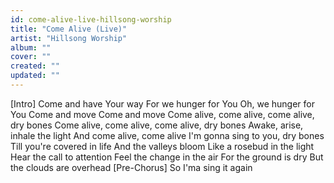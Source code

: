 ```yaml
---
id: come-alive-live-hillsong-worship
title: "Come Alive (Live)"
artist: "Hillsong Worship"
album: ""
cover: ""
created: ""
updated: ""
---
```


[Intro]
Come and have Your way
For we hunger for You
Oh, we hunger for You
Come and move
Come and move
Come alive, come alive, come alive, dry bones
Come alive, come alive, come alive, dry bones
Awake, arise, inhale the light
And come alive, come alive
I'm gonna sing to you, dry bones
Till you're covered in life
And the valleys bloom
Like a rosebud in the light
Hear the call to attention
Feel the change in the air
For the ground is dry
But the clouds are overhead
[Pre-Chorus]
So I'ma sing it again